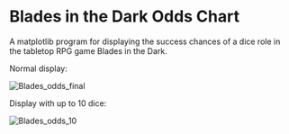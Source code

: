 # Blades in the Dark Odds Chart
 A matplotlib program for displaying the success chances of a dice role in the tabletop RPG game Blades in the Dark.
 
 Normal display:
 
![Blades_odds_final](https://user-images.githubusercontent.com/54647681/213904137-a50f2694-7c7e-4e61-86f8-6760fe2f8d90.png)

Display with up to 10 dice:

![Blades_odds_10](https://user-images.githubusercontent.com/54647681/213904202-7a5fa96f-ef7d-4459-985a-b14cb31d2b42.png)
